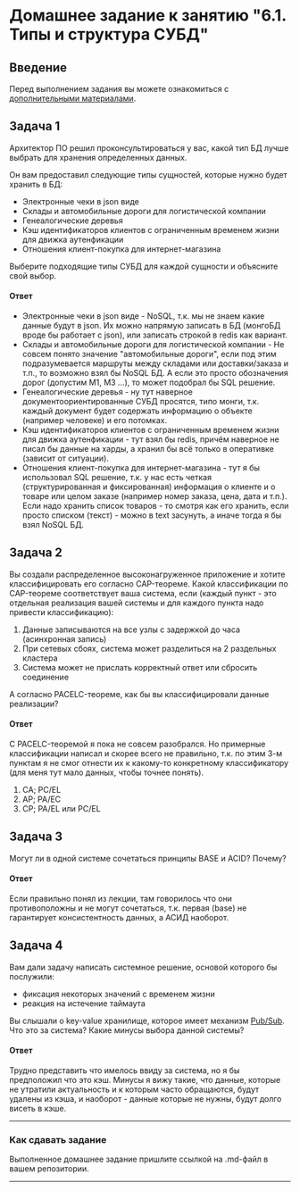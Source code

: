 # Домашнее задание к занятию "6.1. Типы и структура СУБД"

## Введение

Перед выполнением задания вы можете ознакомиться с 
[дополнительными материалами](https://github.com/netology-code/virt-homeworks/tree/master/additional/README.md).

## Задача 1

Архитектор ПО решил проконсультироваться у вас, какой тип БД 
лучше выбрать для хранения определенных данных.

Он вам предоставил следующие типы сущностей, которые нужно будет хранить в БД:

- Электронные чеки в json виде
- Склады и автомобильные дороги для логистической компании
- Генеалогические деревья
- Кэш идентификаторов клиентов с ограниченным временем жизни для движка аутенфикации
- Отношения клиент-покупка для интернет-магазина

Выберите подходящие типы СУБД для каждой сущности и объясните свой выбор.

#### Ответ

- Электронные чеки в json виде - NoSQL, т.к. мы не знаем какие данные будут в json. Их можно напрямую записать в БД (монгоБД вроде бы работает с json), или записать строкой в redis как вариант.
- Склады и автомобильные дороги для логистической компании - Не совсем понято значение "автомобильные дороги", если под этим подразумевается маршруты между складами или доставки/заказа и т.п., то возможно взял бы NoSQL БД. А если это просто обозначения дорог (допустим М1, М3 ...), то может подобрал бы SQL решение. 
- Генеалогические деревья - ну тут наверное документоориентированные СУБД просятся, типо монги, т.к. каждый документ будет содержать информацию о объекте (например человеке) и его потомках.
- Кэш идентификаторов клиентов с ограниченным временем жизни для движка аутенфикации - тут взял бы redis, причём наверное не писал бы данные на харды, а хранил бы всё только в оперативке (зависит от ситуации).
- Отношения клиент-покупка для интернет-магазина - тут я бы использовал SQL решение, т.к. у нас есть четкая (структурированная и фиксированная) информация о клиенте и о товаре или целом заказе (например номер заказа, цена, дата и т.п.). Если надо хранить список товаров - то смотря как его хранить, если просто списком (текст) - можно в text засунуть, а иначе тогда я бы взял NoSQL БД. 

## Задача 2

Вы создали распределенное высоконагруженное приложение и хотите классифицировать его согласно 
CAP-теореме. Какой классификации по CAP-теореме соответствует ваша система, если 
(каждый пункт - это отдельная реализация вашей системы и для каждого пункта надо привести классификацию):

1. Данные записываются на все узлы с задержкой до часа (асинхронная запись)
2. При сетевых сбоях, система может разделиться на 2 раздельных кластера
3. Система может не прислать корректный ответ или сбросить соединение

А согласно PACELC-теореме, как бы вы классифицировали данные реализации?

#### Ответ

С PACELC-теоремой я пока не совсем разобрался. Но примерные классификации написал и скорее всего не правильно, т.к. по этим 3-м пунктам я не смог отнести их к какому-то конкретному классификатору (для меня тут мало данных, чтобы точнее понять).

1. CA; PC/EL
2. AP; PA/EC
3. CP; PA/EL или PC/EL  


## Задача 3

Могут ли в одной системе сочетаться принципы BASE и ACID? Почему?

#### Ответ

Если правильно понял из лекции, там говорилось что они противоположны и не могут сочетаться, т.к. первая (base) не гарантирует консистентность данных, а АСИД наоборот.

## Задача 4

Вам дали задачу написать системное решение, основой которого бы послужили:

- фиксация некоторых значений с временем жизни
- реакция на истечение таймаута

Вы слышали о key-value хранилище, которое имеет механизм [Pub/Sub](https://habr.com/ru/post/278237/). 
Что это за система? Какие минусы выбора данной системы?

#### Ответ

Трудно представить что имелось ввиду за система, но я бы предположил что это кэш.
Минусы я вижу такие, что данные, которые не утратили актуальность и к которым часто обращаются, будут удалены из кэша, и наоборот - данные которые не нужны, будут долго висеть в кэше.

---

### Как cдавать задание

Выполненное домашнее задание пришлите ссылкой на .md-файл в вашем репозитории.

---
